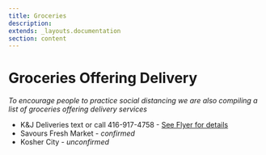 ```yaml
---
title: Groceries 
description: 
extends: _layouts.documentation
section: content
---
```


# Groceries Offering Delivery

_To encourage people to practice social distancing we are also compiling a list of groceries offering delivery services_

* K&J Deliveries text or call 416-917-4758  - <a href="/assets/img/kj-deliveries.jpeg" target="_blank">See Flyer for details</a>
* Savours Fresh Market - _confirmed_
* Kosher City  - _unconfirmed_
